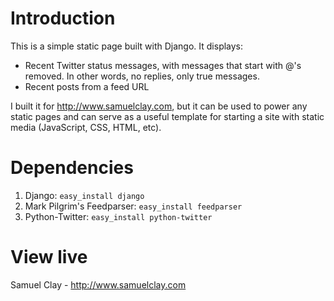 # Introduction

This is a simple static page built with Django. It displays:
* Recent Twitter status messages, with messages that start with @'s removed. In other words, no replies, only true messages.
* Recent posts from a feed URL

I built it for http://www.samuelclay.com, but it can be used to power any static pages and can serve as a useful template for starting a site with static media (JavaScript, CSS, HTML, etc).

# Dependencies

1. Django: `easy_install django`
1. Mark Pilgrim's Feedparser: `easy_install feedparser`
1. Python-Twitter: `easy_install python-twitter`

# View live

Samuel Clay - http://www.samuelclay.com